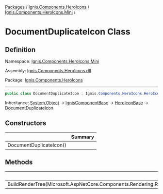 [Packages](../../README.md) / [Ignis.Components.HeroIcons](../README.md) / [Ignis.Components.HeroIcons.Mini](README.md) /

# DocumentDuplicateIcon Class

## Definition

Namespace: [Ignis.Components.HeroIcons.Mini](README.md)

Assembly: [Ignis.Components.HeroIcons.dll](../README.md)

Package: [Ignis.Components.HeroIcons](https://www.nuget.org/packages/Ignis.Components.HeroIcons)

---

```csharp
public class DocumentDuplicateIcon : Ignis.Components.HeroIcons.HeroIconBase
```

Inheritance: [System.Object](https://learn.microsoft.com/en-us/dotnet/api/System.Object) → [IgnisComponentBase](../../Ignis.Components/Ignis.Components/Ignis.Components.IgnisComponentBase.md) → [HeroIconBase](../Ignis.Components.HeroIcons/Ignis.Components.HeroIcons.HeroIconBase.md) → DocumentDuplicateIcon

## Constructors

|                         | Summary |
| ----------------------- | ------- |
| DocumentDuplicateIcon() |         |

## Methods

|                                                                              | Summary |
| ---------------------------------------------------------------------------- | ------- |
| BuildRenderTree(Microsoft.AspNetCore.Components.Rendering.RenderTreeBuilder) |         |
